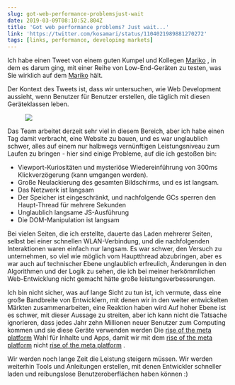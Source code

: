 ```yaml
---
slug: got-web-performance-problemsjust-wait
date: 2019-03-09T08:10:52.804Z
title: 'Got web performance problems? Just wait...'
link: 'https://twitter.com/kosamari/status/1104021989881270272'
tags: [links, performance, developing markets]
---
```

Ich habe einen Tweet von einem guten Kumpel und Kollegen [Mariko](https://twitter.com/kosamari) , in dem es darum ging, mit einer Reihe von Low-End-Geräten zu testen, was Sie wirklich auf dem [Mariko](https://twitter.com/kosamari) hält.

Der Kontext des Tweets ist, dass wir untersuchen, wie Web Development aussieht, wenn Benutzer für Benutzer erstellen, die täglich mit diesen Geräteklassen leben.

<figure>
  <img src="/images/2019-03-09-got-web-performance-problemsjust-wait.jpeg">
</figure>

Das Team arbeitet derzeit sehr viel in diesem Bereich, aber ich habe einen Tag damit verbracht, eine Website zu bauen, und es war unglaublich schwer, alles auf einem nur halbwegs vernünftigen Leistungsniveau zum Laufen zu bringen - hier sind einige Probleme, auf die ich gestoßen bin:

* Viewport-Kuriositäten und mysteriöse Wiedereinführung von 300ms Klickverzögerung (kann umgangen werden).
* Große Neulackierung des gesamten Bildschirms, und es ist langsam.
* Das Netzwerk ist langsam
* Der Speicher ist eingeschränkt, und nachfolgende GCs sperren den Haupt-Thread für mehrere Sekunden
* Unglaublich langsame JS-Ausführung
* Die DOM-Manipulation ist langsam

Bei vielen Seiten, die ich erstellte, dauerte das Laden mehrerer Seiten, selbst bei einer schnellen WLAN-Verbindung, und die nachfolgenden Interaktionen waren einfach nur langsam. Es war schwer, den Versuch zu unternehmen, so viel wie möglich vom Hauptthread abzubringen, aber es war auch auf technischer Ebene unglaublich erfreulich, Änderungen in den Algorithmen und der Logik zu sehen, die ich bei meiner herkömmlichen Web-Entwicklung nicht gemacht hätte große leistungsverbesserungen.

Ich bin nicht sicher, was auf lange Sicht zu tun ist, ich vermute, dass eine große Bandbreite von Entwicklern, mit denen wir in den weiter entwickelten Märkten zusammenarbeiten, eine Reaktion haben wird Auf hoher Ebene ist es schwer, mit dieser Aussage zu streiten, aber ich kann nicht die Tatsache ignorieren, dass jedes Jahr zehn Millionen neuer Benutzer zum Computing kommen und sie diese Geräte verwenden werden Die [rise of the meta platform](https://paul.kinlan.me/rise-of-the-meta-platforms/) Wahl für Inhalte und Apps, damit wir mit dem [rise of the meta platform](https://paul.kinlan.me/rise-of-the-meta-platforms/) nicht [rise of the meta platform](https://paul.kinlan.me/rise-of-the-meta-platforms/) .

Wir werden noch lange Zeit die Leistung steigern müssen. Wir werden weiterhin Tools und Anleitungen erstellen, mit denen Entwickler schneller laden und reibungslose Benutzeroberflächen haben können :)
